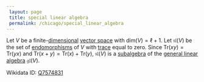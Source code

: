 ```yaml
---
 layout: page
 title: special linear algebra
 permalink: /chicago/special_linear_algebra
---
```

Let $V$ be a finite-[dimensional](https://mathgloss.github.io/MathGloss/chicago/dimension_of_vector_space) [vector space](https://mathgloss.github.io/MathGloss/chicago/vector_space) with $\text{dim}(V) = \ell +1$. Let $\mathfrak{sl}(V)$ be the set of [endomorphisms](https://mathgloss.github.io/MathGloss/chicago/endomorphism) of $V$ with [trace](https://mathgloss.github.io/MathGloss/chicago/trace) equal to zero. Since $\text{Tr}(xy)= \text{Tr}(yx)$ and $\text{Tr}(x+y) =\text{Tr}(x)+\text{Tr}(y)$, $\mathfrak{sl}(V)$ is a [subalgebra](https://mathgloss.github.io/MathGloss/chicago/subalgebra) of the [general linear algebra](https://mathgloss.github.io/MathGloss/chicago/general_linear_algebra) $\mathfrak{gl}(V)$. 

Wikidata ID: [Q7574831](https://www.wikidata.org/wiki/Q7574831)